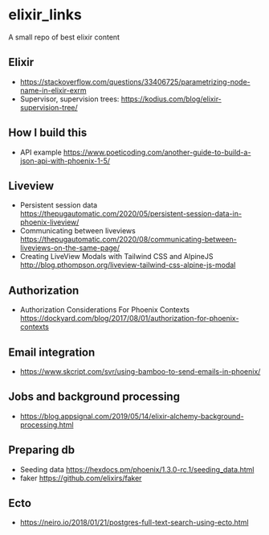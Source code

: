 # elixir_links

A small repo of best elixir content

## Elixir

* https://stackoverflow.com/questions/33406725/parametrizing-node-name-in-elixir-exrm
* Supervisor, supervision trees: https://kodius.com/blog/elixir-supervision-tree/

## How I build this

* API example https://www.poeticoding.com/another-guide-to-build-a-json-api-with-phoenix-1-5/

## Liveview

* Persistent session data https://thepugautomatic.com/2020/05/persistent-session-data-in-phoenix-liveview/
* Communicating between liveviews https://thepugautomatic.com/2020/08/communicating-between-liveviews-on-the-same-page/
* Creating LiveView Modals with Tailwind CSS and AlpineJS http://blog.pthompson.org/liveview-tailwind-css-alpine-js-modal

## Authorization

* Authorization Considerations For Phoenix Contexts https://dockyard.com/blog/2017/08/01/authorization-for-phoenix-contexts

## Email integration

* https://www.skcript.com/svr/using-bamboo-to-send-emails-in-phoenix/

## Jobs and background processing

* https://blog.appsignal.com/2019/05/14/elixir-alchemy-background-processing.html

## Preparing db

* Seeding data https://hexdocs.pm/phoenix/1.3.0-rc.1/seeding_data.html
* faker https://github.com/elixirs/faker

## Ecto

* https://neiro.io/2018/01/21/postgres-full-text-search-using-ecto.html
